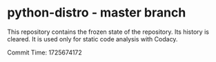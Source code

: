 # python-distro - master branch

This repository contains the frozen state of the repository.
Its history is cleared. It is used only for static code
analysis with Codacy.

Commit Time: 1725674172